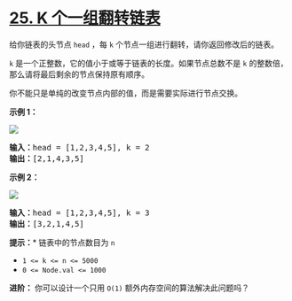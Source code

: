 # [25. K 个一组翻转链表](https://leetcode.cn/problems/reverse-nodes-in-k-group/)


给你链表的头节点 `head` ，每 `k` 个节点一组进行翻转，请你返回修改后的链表。

`k` 是一个正整数，它的值小于或等于链表的长度。如果节点总数不是 `k` 的整数倍，那么请将最后剩余的节点保持原有顺序。

你不能只是单纯的改变节点内部的值，而是需要实际进行节点交换。

**示例 1：**

![](https://assets.leetcode.com/uploads/2020/10/03/reverse_ex1.jpg)

<pre><strong>输入：</strong>head = [1,2,3,4,5], k = 2
<strong>输出：</strong>[2,1,4,3,5]
</pre>

**示例 2：**

![](https://assets.leetcode.com/uploads/2020/10/03/reverse_ex2.jpg)

<pre><strong>输入：</strong>head = [1,2,3,4,5], k = 3
<strong>输出：</strong>[3,2,1,4,5]
</pre>

**提示：*** 链表中的节点数目为 `n`

* `1 <= k <= n <= 5000`
* `0 <= Node.val <= 1000`

 **进阶：** 你可以设计一个只用 `O(1)` 额外内存空间的算法解决此问题吗？
